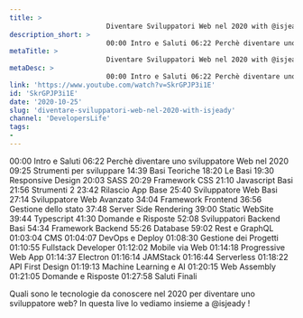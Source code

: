 ```yaml
---
title: > 
                        Diventare Sviluppatori Web nel 2020 with @isjeady
description_short: > 
                        00:00 Intro e Saluti 06:22 Perchè diventare uno sviluppatore Web nel 2020 09:25 Strumenti per sviluppare 14:39 Basi Teoriche ...
metaTitle: > 
                        Diventare Sviluppatori Web nel 2020 with @isjeady
metaDesc: > 
                        00:00 Intro e Saluti 06:22 Perchè diventare uno sviluppatore Web nel 2020 09:25 Strumenti per sviluppare 14:39 Basi Teoriche ...
link: 'https://www.youtube.com/watch?v=SkrGPJP3i1E'
id: 'SkrGPJP3i1E'
date: '2020-10-25'
slug: 'diventare-sviluppatori-web-nel-2020-with-isjeady'
channel: 'DevelopersLife'
tags: 
- 
---
```

00:00 Intro e Saluti
06:22 Perchè diventare uno sviluppatore Web nel 2020
09:25 Strumenti per sviluppare
14:39 Basi Teoriche
18:20 Le Basi
19:30 Responsive Design
20:03 SASS
20:29 Framework CSS
21:10 Javascript Basi
21:56 Strumenti 2
23:42 Rilascio App Base
25:40 Sviluppatore Web Basi
27:14 Sviluppatore Web Avanzato
34:04 Framework Frontend
36:56 Gestione dello stato
37:48 Server Side Rendering
39:00 Static WebSite
39:44 Typescript
41:30 Domande e Risposte
52:08 Sviluppatori Backend Basi
54:34 Framework Backend
55:26 Database
59:02 Rest e GraphQL
01:03:04 CMS
01:04:07 DevOps e Deploy
01:08:30 Gestione dei Progetti
01:10:55 Fullstack Developer
01:12:02 Mobile via Web
01:14:18 Progressive Web App
01:14:37 Electron
01:16:14 JAMStack
01:16:44 Serverless
01:18:22 API First Design
01:19:13 Machine Learning e AI
01:20:15 Web Assembly
01:21:05 Domande e Risposte
01:27:58 Saluti Finali

Quali sono le tecnologie da conoscere nel 2020 per diventare uno sviluppatore web? In questa live lo vediamo insieme a @isjeady !